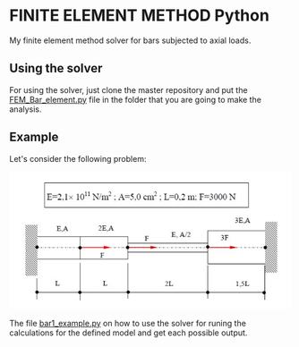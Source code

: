 # FINITE ELEMENT METHOD Python
My finite element method solver for bars subjected to axial loads. 
## Using the solver
For using the solver, just clone the master repository and put the [FEM_Bar_element.py](https://github.com/iagolemos1/FINITE_ELEMENT_METHOD_Python/blob/master/FEM_Bar_element.py) file in the folder that you are going to make the analysis. 

## Example
Let's consider the following problem:

![](example_bar.jpeg)

The file [bar1_example.py](https://github.com/iagolemos1/FINITE_ELEMENT_METHOD_Python/blob/master/bar1_example.py) on how to use the solver for runing the calculations for the defined model and get each possible output. 
